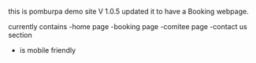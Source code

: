 this is pomburpa demo site
V 1.0.5
updated it to have a Booking webpage.

currently contains
-home page
-booking page
-comitee page
-contact us section
- is mobile friendly
